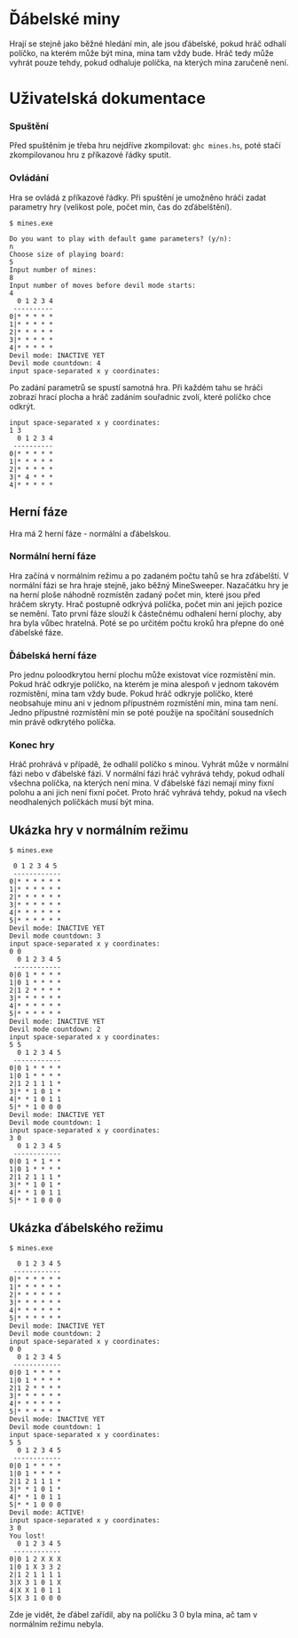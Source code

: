# Ďábelské miny
Hrají se stejně jako běžné hledání min, ale jsou ďábelské, pokud hráč odhalí políčko, na kterém může být mina, mina tam vždy bude. Hráč tedy může vyhrát pouze tehdy, pokud odhaluje políčka, na kterých mina zaručeně není.

# Uživatelská dokumentace
### Spuštění 
Před spuštěním je třeba hru nejdříve zkompilovat: `ghc mines.hs`, poté stačí zkompilovanou hru z příkazové řádky sputit.
### Ovládání 
Hra se ovládá z příkazové řádky. Při spuštění je umožněno hráči zadat parametry hry (velikost pole, počet min, čas do zďábelštění).
```
$ mines.exe

Do you want to play with default game parameters? (y/n):
n
Choose size of playing board:
5
Input number of mines:
8
Input number of moves before devil mode starts:
4
  0 1 2 3 4
 ----------
0|* * * * *
1|* * * * *
2|* * * * *
3|* * * * *
4|* * * * *
Devil mode: INACTIVE YET
Devil mode countdown: 4
input space-separated x y coordinates:
``` 

Po zadání parametrů se spustí samotná hra. Při každém tahu se hráči zobrazí hrací plocha a hráč zadáním souřadnic zvolí, které políčko chce odkrýt.
``` 
input space-separated x y coordinates:
1 3
  0 1 2 3 4
 ----------
0|* * * * *
1|* * * * *
2|* * * * *
3|* 4 * * *
4|* * * * *
```

## Herní fáze 
Hra má 2 herní fáze - normální a ďábelskou. 
### Normální herní fáze
Hra začíná v normálním režimu a po zadaném počtu tahů se hra zďábelští. V normální fázi se hra hraje stejně, jako běžný MineSweeper. Nazačátku hry je na herní ploše náhodně rozmístěn zadaný počet min, které jsou před hráčem skryty. Hrač postupně odkrývá políčka, počet min ani jejich pozice se nemění. Tato první fáze slouží k částečnému odhalení herní plochy, aby hra byla vůbec hratelná. Poté se po určitém počtu kroků hra přepne do oné ďábelské fáze.   
### Ďábelská herní fáze
Pro jednu poloodkrytou herní plochu může existovat více rozmístění min. Pokud hráč odkryje políčko, na kterém je mina alespoň v jednom takovém rozmístění, mina tam vždy bude. Pokud hráč odkryje políčko, které neobsahuje minu ani v jednom přípustném rozmístění min, mina tam není. Jedno přípustné rozmístění min se poté použije na spočítání sousedních min právě odkrytého políčka.    

### Konec hry
Hráč prohrává v případě, že odhalil políčko s minou. Vyhrát může v normální fázi nebo v ďábelské fázi. V normální fázi hráč vyhrává tehdy, pokud odhalí všechna políčka, na kterých není mina. V ďábelské fázi nemají miny fixní polohu a ani jich není fixní počet. Proto hráč vyhrává tehdy, pokud na všech neodhalených políčkách musí být mina.

## Ukázka hry v normálním režimu
```
$ mines.exe

 0 1 2 3 4 5
 ------------
0|* * * * * *
1|* * * * * *
2|* * * * * *
3|* * * * * *
4|* * * * * *
5|* * * * * *
Devil mode: INACTIVE YET
Devil mode countdown: 3
input space-separated x y coordinates:
0 0
  0 1 2 3 4 5
 ------------
0|0 1 * * * *
1|0 1 * * * *
2|1 2 * * * *
3|* * * * * *
4|* * * * * *
5|* * * * * *
Devil mode: INACTIVE YET
Devil mode countdown: 2
input space-separated x y coordinates:
5 5
  0 1 2 3 4 5
 ------------
0|0 1 * * * *
1|0 1 * * * *
2|1 2 1 1 1 *
3|* * 1 0 1 *
4|* * 1 0 1 1
5|* * 1 0 0 0
Devil mode: INACTIVE YET
Devil mode countdown: 1
input space-separated x y coordinates:
3 0
  0 1 2 3 4 5
 ------------
0|0 1 * 1 * *
1|0 1 * * * *
2|1 2 1 1 1 *
3|* * 1 0 1 *
4|* * 1 0 1 1
5|* * 1 0 0 0
```

## Ukázka ďábelského režimu

```
$ mines.exe

  0 1 2 3 4 5
 ------------
0|* * * * * *
1|* * * * * *
2|* * * * * *
3|* * * * * *
4|* * * * * *
5|* * * * * *
Devil mode: INACTIVE YET
Devil mode countdown: 2
input space-separated x y coordinates:
0 0
  0 1 2 3 4 5
 ------------
0|0 1 * * * *
1|0 1 * * * *
2|1 2 * * * *
3|* * * * * *
4|* * * * * *
5|* * * * * *
Devil mode: INACTIVE YET
Devil mode countdown: 1
input space-separated x y coordinates:
5 5
  0 1 2 3 4 5
 ------------
0|0 1 * * * *
1|0 1 * * * *
2|1 2 1 1 1 *
3|* * 1 0 1 *
4|* * 1 0 1 1
5|* * 1 0 0 0
Devil mode: ACTIVE!
input space-separated x y coordinates:
3 0
You lost!
  0 1 2 3 4 5
 ------------
0|0 1 2 X X X
1|0 1 X 3 3 2
2|1 2 1 1 1 1
3|X 3 1 0 1 X
4|X X 1 0 1 1
5|X 3 1 0 0 0

```
Zde je vidět, že ďábel zařídil, aby na políčku 3 0 byla mina, ač tam v normálním režimu nebyla.